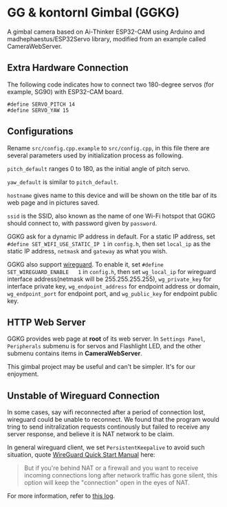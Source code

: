 # GG & kontornl Gimbal (GGKG) #

A gimbal camera based on Ai-Thinker ESP32-CAM using Arduino and madhephaestus/ESP32Servo library, modified from an example called CameraWebServer.

## Extra Hardware Connection ##

The following code indicates how to connect two 180-degree servos (for example, SG90) with ESP32-CAM board.

```
#define SERVO_PITCH 14
#define SERVO_YAW 15
```

## Configurations ##

Rename `src/config.cpp.example` to `src/config.cpp`, in this file there are several parameters used by initialization process as following.

`pitch_default` ranges 0 to 180, as the initial angle of pitch servo.

`yaw_default` is similar to `pitch_default`.

`hostname` gives name to this device and will be shown on the title bar of its web page and in pictures saved.

`ssid` is the SSID, also known as the name of one Wi-Fi hotspot that GGKG should connect to, with password given by `password`.

GGKG ask for a dynamic IP address in default. For a static IP address, set `#define SET_WIFI_USE_STATIC_IP 1` in `config.h`, then set `local_ip` as the static IP address, `netmask` and `gateway` as what you wish.

GGKG also support [wireguard](https://www.wireguard.com/). To enable it, set `#define SET_WIREGUARD_ENABLE   1` in `config.h`, then set `wg_local_ip` for wireguard interface address(netmask will be 255.255.255.255), `wg_private_key` for interface private key, `wg_endpoint_address` for endpoint address or domain, `wg_endpoint_port` for endpoint port, and `wg_public_key` for endpoint public key.

## HTTP Web Server ##

GGKG provides web page at **root** of its web server. In `Settings Panel`, `Peripherals` submenu is for servos and Flashlight LED, and the other submenu contains items in **CameraWebServer**.

This gimbal project may be useful and can't be simpler. It's for our enjoyment.

## Unstable of Wireguard Connection ##

In some cases, say wifi reconnected after a period of connection lost, wireguard could be unable to reconnect. We found that the program would tring to send initralization requests continously but failed to receive any server response, and believe it is NAT network to be claim.

In general wireguard client, we set `PersistentKeepalive` to avoid such situation, quote [WireGuard Quick Start Manual](https://www.wireguard.com/quickstart/#nat-and-firewall-traversal-persistence) here:

>But if you're behind NAT or a firewall and you want to receive incoming connections long after network traffic has gone silent, this option will keep the "connection" open in the eyes of NAT.

For more information, refer to [this log](test/ggkg_wg_debug.md).
